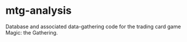# mtg-analysis
Database and associated data-gathering code for the trading card game Magic: the Gathering. 
